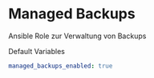 # Managed Backups

Ansible Role zur Verwaltung von Backups

Default Variables
```yaml
managed_backups_enabled: true
```
